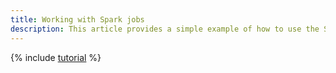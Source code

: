 ```yaml
---
title: Working with Spark jobs
description: This article provides a simple example of how to use the Spark interface for Scala and Java.
---
```


{% include [tutorial](../../_tutorials/dataplatform/data-processing/spark-job-basics.md) %}